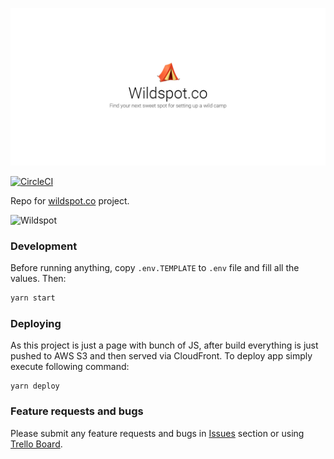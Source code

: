 ![Wildspot](/assets/logo/logo.png?raw=true "Wildspot.co")

[![CircleCI](https://circleci.com/gh/RafalWilinski/wildspot/tree/master.svg?style=shield)](https://circleci.com/gh/RafalWilinski/wildspot/tree/master)

Repo for [wildspot.co](https://wildspot.co) project.

![Wildspot](/src/images/wildspot_1.gif?raw=true "Wildspot.co")

### Development

Before running anything, copy `.env.TEMPLATE` to `.env` file and fill all the values. Then:

```sh
yarn start
```

### Deploying

As this project is just a page with bunch of JS, after build everything is just pushed to AWS S3 and then served via CloudFront. To deploy app simply execute following command:

```
yarn deploy
```

### Feature requests and bugs

Please submit any feature requests and bugs in [Issues](https://github.com/RafalWilinski/wildspot/issues) section or using [Trello Board](https://trello.com/b/Q7onKpPF/wildspotco-features).
